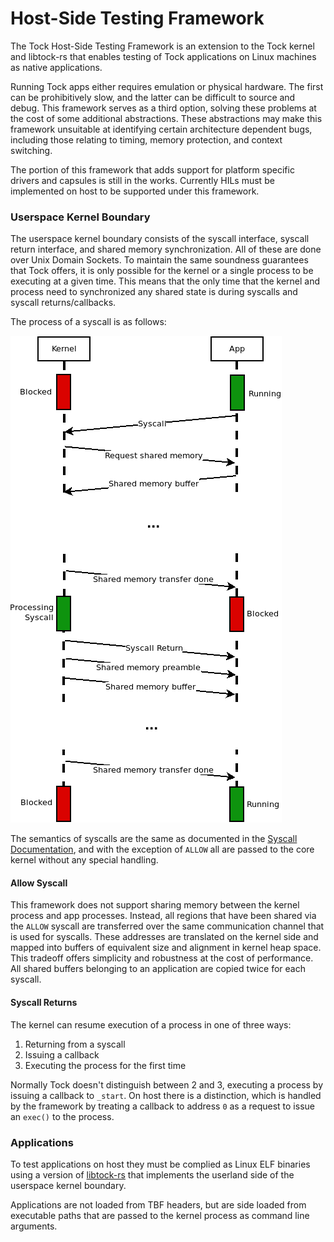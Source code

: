 Host-Side Testing Framework
===========================


The Tock Host-Side Testing Framework is an extension to the Tock kernel and
libtock-rs that enables testing of Tock applications on Linux machines as native
applications.

Running Tock apps either requires emulation or physical hardware. The first can
be prohibitively slow, and the latter can be difficult to source and debug. This
framework serves as a third option, solving these problems at the cost of some
additional abstractions. These abstractions may make this framework unsuitable
at identifying certain architecture dependent bugs, including those relating to
timing, memory protection, and context switching.

The portion of this framework that adds support for platform specific drivers
and capsules is still in the works. Currently HILs must be implemented on host
to be supported under this framework.


<!-- npm i -g markdown-toc; markdown-toc -i HostSideTesting.md -->


### Userspace Kernel Boundary

The userspace kernel boundary consists of the syscall interface, syscall return
interface, and shared memory synchronization. All of these are done over Unix
Domain Sockets. To maintain the same soundness guarantees that Tock offers, it
is only possible for the kernel or a single process to be executing at a given
time. This means that the only time that the kernel and process need to
synchronized any shared state is during syscalls and syscall returns/callbacks.

The process of a syscall is as follows:

![PNG](HostSideTestingSyscall.png)

The semantics of syscalls are the same as documented in the [Syscall
Documentation](Syscalls.md), and with the exception of `ALLOW` all are passed to
the core kernel without any special handling.

#### Allow Syscall

This framework does not support sharing memory between the kernel process and
app processes. Instead, all regions that have been shared via the `ALLOW`
syscall are transferred over the same communication channel that is used for
syscalls. These addresses are translated on the kernel side and mapped into
buffers of equivalent size and alignment in kernel heap space. This tradeoff
offers simplicity and robustness at the cost of performance. All shared buffers
belonging to an application are copied twice for each syscall.

#### Syscall Returns

The kernel can resume execution of a process in one of three ways:

1. Returning from a syscall
2. Issuing a callback
3. Executing the process for the first time

Normally Tock doesn't distinguish between 2 and 3, executing a process by
issuing a callback to `_start`. On host there is a distinction, which is handled
by the framework by treating a callback to address `0` as a request to issue an
`exec()` to the process.


### Applications

To test applications on host they must be complied as Linux ELF binaries using a
version of [libtock-rs](https://github.com/tock/libtock-rs) that implements the
userland side of the userspace kernel boundary.

Applications are not loaded from TBF headers, but are side loaded from
executable paths that are passed to the kernel process as command line
arguments.

